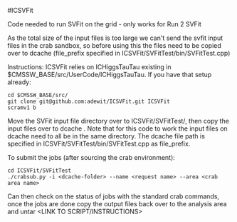 #ICSVFit

Code needed to run SVFit on the grid - only works for Run 2 SVFit

As the total size of the input files is too large we can't send the svfit input files in the crab sandbox, so before using this the files need to be copied over to dcache (file_prefix specified in ICSVFit/SVFitTest/bin/SVFitTest.cpp)

Instructions:
ICSVFit relies on ICHiggsTauTau existing in $CMSSW_BASE/src/UserCode/ICHiggsTauTau. If you have that setup already:
```
cd $CMSSW_BASE/src/
git clone git@github.com:adewit/ICSVFit.git ICSVFit
scramv1 b
```

Move the SVFit input file directory over to ICSVFit/SVFitTest/<dcache-folder>, then copy the input files over to dcache <LINK TO SCRIPT>. Note that for this code to work the input files on dcache need to all be in the same directory. The dcache file path is specified in ICSVFit/SVFitTest/bin/SVFitTest.cpp as file_prefix.

To submit the jobs (after sourcing the crab environment):
```
cd ICSVFit/SVFitTest
./crabsub.py -i <dcache-folder> --name <request name> --area <crab area name>
```

Can then check on the status of jobs with the standard crab commands, once the jobs are done copy the output files back over to the analysis area and untar <LINK TO SCRIPT/INSTRUCTIONS>


